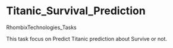 # Titanic_Survival_Prediction
RhombixTechnologies_Tasks

This task focus on Predict Titanic prediction about Survive or not.
